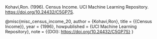Kohavi,Ron. (1996). Census Income. UCI Machine Learning Repository. https://doi.org/10.24432/C5GP7S.



@misc{misc_census_income_20,
  author       = {Kohavi,Ron},
  title        = {{Census Income}},
  year         = {1996},
  howpublished = {UCI Machine Learning Repository},
  note         = {{DOI}: https://doi.org/10.24432/C5GP7S}
}